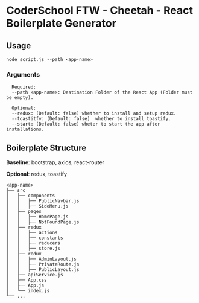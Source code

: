 # CoderSchool FTW - Cheetah - React Boilerplate Generator

## Usage

```
node script.js --path <app-name>
```

### Arguments

```
  Required:
  --path <app-name>: Destination Folder of the React App (Folder must be empty).

  Optional:
  --redux: (Default: false) whether to install and setup redux.
  --toastitfy: (Default: false)  whether to install toastify.
  --start: (Default: false) wheter to start the app after installations.
```

## Boilerplate Structure

**Baseline**: bootstrap, axios, react-router

**Optional**: redux, toastify

```
<app-name>
├── src
│   ├── components
│   │   ├── PublicNavbar.js
│   │   ├── SideMenu.js
│   ├── pages
│   │   ├── HomePage.js
│   │   ├── NotFoundPage.js
│   ├── redux
│   │   ├── actions
│   │   ├── constants
│   │   ├── reducers
│   │   ├── store.js
│   ├── redux
│   │   ├── AdminLayout.js
│   │   ├── PrivateRoute.js
│   │   ├── PublicLayout.js
│   ├── apiService.js
│   ├── App.css
│   ├── App.js
│   └── index.js
└── ...

```
